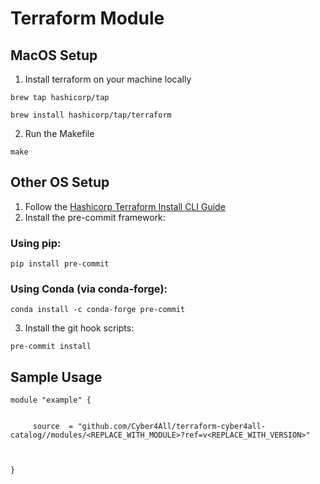 # Terraform Module

## MacOS Setup

1. Install terraform on your machine locally

```console
brew tap hashicorp/tap

brew install hashicorp/tap/terraform
```

2. Run the Makefile

```console
make
```


## Other OS Setup

1. Follow the [Hashicorp Terraform Install CLI Guide](https://learn.hashicorp.com/tutorials/terraform/install-cli)
2. Install the pre-commit framework:

### Using pip:

```console
pip install pre-commit
```

### Using Conda (via conda-forge):
```console
conda install -c conda-forge pre-commit
```

3.  Install the git hook scripts:

```console
pre-commit install
```

<!-- BEGIN_TF_DOCS -->


## Sample Usage

```hcl
module "example" {


	 source  = "github.com/Cyber4All/terraform-cyber4all-catalog//modules/<REPLACE_WITH_MODULE>?ref=v<REPLACE_WITH_VERSION>"



}
```


<!-- END_TF_DOCS -->